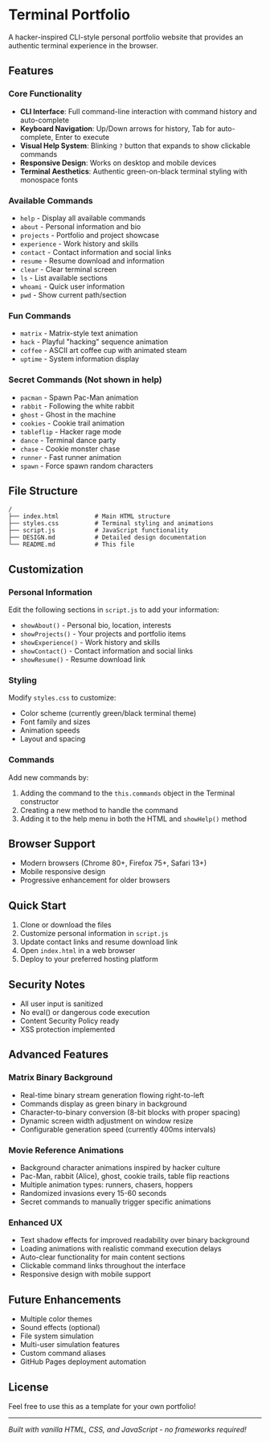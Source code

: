 # Terminal Portfolio

A hacker-inspired CLI-style personal portfolio website that provides an authentic terminal experience in the browser.

## Features

### Core Functionality
- **CLI Interface**: Full command-line interaction with command history and auto-complete
- **Keyboard Navigation**: Up/Down arrows for history, Tab for auto-complete, Enter to execute
- **Visual Help System**: Blinking `?` button that expands to show clickable commands
- **Responsive Design**: Works on desktop and mobile devices
- **Terminal Aesthetics**: Authentic green-on-black terminal styling with monospace fonts

### Available Commands
- `help` - Display all available commands
- `about` - Personal information and bio
- `projects` - Portfolio and project showcase
- `experience` - Work history and skills
- `contact` - Contact information and social links
- `resume` - Resume download and information
- `clear` - Clear terminal screen
- `ls` - List available sections
- `whoami` - Quick user information
- `pwd` - Show current path/section

### Fun Commands
- `matrix` - Matrix-style text animation
- `hack` - Playful "hacking" sequence animation
- `coffee` - ASCII art coffee cup with animated steam
- `uptime` - System information display

### Secret Commands (Not shown in help)
- `pacman` - Spawn Pac-Man animation
- `rabbit` - Following the white rabbit
- `ghost` - Ghost in the machine
- `cookies` - Cookie trail animation
- `tableflip` - Hacker rage mode
- `dance` - Terminal dance party
- `chase` - Cookie monster chase
- `runner` - Fast runner animation
- `spawn` - Force spawn random characters

## File Structure

```
/
├── index.html          # Main HTML structure
├── styles.css          # Terminal styling and animations
├── script.js           # JavaScript functionality
├── DESIGN.md           # Detailed design documentation
└── README.md           # This file
```

## Customization

### Personal Information
Edit the following sections in `script.js` to add your information:
- `showAbout()` - Personal bio, location, interests
- `showProjects()` - Your projects and portfolio items
- `showExperience()` - Work history and skills
- `showContact()` - Contact information and social links
- `showResume()` - Resume download link

### Styling
Modify `styles.css` to customize:
- Color scheme (currently green/black terminal theme)
- Font family and sizes
- Animation speeds
- Layout and spacing

### Commands
Add new commands by:
1. Adding the command to the `this.commands` object in the Terminal constructor
2. Creating a new method to handle the command
3. Adding it to the help menu in both the HTML and `showHelp()` method

## Browser Support
- Modern browsers (Chrome 80+, Firefox 75+, Safari 13+)
- Mobile responsive design
- Progressive enhancement for older browsers

## Quick Start

1. Clone or download the files
2. Customize personal information in `script.js`
3. Update contact links and resume download link
4. Open `index.html` in a web browser
5. Deploy to your preferred hosting platform

## Security Notes
- All user input is sanitized
- No eval() or dangerous code execution
- Content Security Policy ready
- XSS protection implemented

## Advanced Features

### Matrix Binary Background
- Real-time binary stream generation flowing right-to-left
- Commands display as green binary in background
- Character-to-binary conversion (8-bit blocks with proper spacing)
- Dynamic screen width adjustment on window resize
- Configurable generation speed (currently 400ms intervals)

### Movie Reference Animations
- Background character animations inspired by hacker culture
- Pac-Man, rabbit (Alice), ghost, cookie trails, table flip reactions
- Multiple animation types: runners, chasers, hoppers
- Randomized invasions every 15-60 seconds
- Secret commands to manually trigger specific animations

### Enhanced UX
- Text shadow effects for improved readability over binary background
- Loading animations with realistic command execution delays
- Auto-clear functionality for main content sections
- Clickable command links throughout the interface
- Responsive design with mobile support

## Future Enhancements
- Multiple color themes
- Sound effects (optional)
- File system simulation
- Multi-user simulation features
- Custom command aliases
- GitHub Pages deployment automation

## License
Feel free to use this as a template for your own portfolio!

---

*Built with vanilla HTML, CSS, and JavaScript - no frameworks required!*